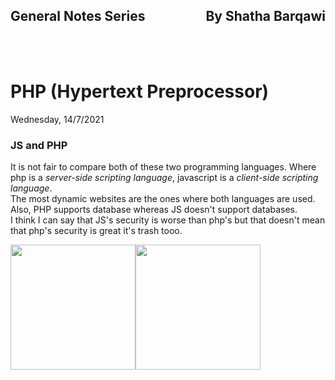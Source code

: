 <link href="../styles.module.css" rel="stylesheet">
<link rel="preconnect" href="https://fonts.googleapis.com">
<link rel="preconnect" href="https://fonts.gstatic.com" crossorigin>
<link href="https://fonts.googleapis.com/css2?family=Cedarville+Cursive&display=swap" rel="stylesheet">
<link rel="preconnect" href="https://fonts.googleapis.com">
<link rel="preconnect" href="https://fonts.gstatic.com" crossorigin>
<link href="https://fonts.googleapis.com/css2?family=Cedarville+Cursive&family=Zen+Tokyo+Zoo&display=swap" rel="stylesheet">
<link rel="preconnect" href="https://fonts.googleapis.com">
<link rel="preconnect" href="https://fonts.gstatic.com" crossorigin>
<link href="https://fonts.googleapis.com/css2?family=Cedarville+Cursive&family=Encode+Sans+SC&family=Zen+Tokyo+Zoo&display=swap" rel="stylesheet">


## <span class="copyright">General Notes Series<span style="float:right;">By Shatha Barqawi</span>

<br/><br/>

# <span class="title">PHP (Hypertext Preprocessor)  

<span class="date">Wednesday, 14/7/2021</span>
<br/>

### <span class="linuxBasicsSubs subtitle">JS and PHP  

It is not fair to compare both of these two programming languages. Where php is a *server-side scripting language*, javascript is a *client-side scripting language*.  
The most dynamic websites are the ones where both languages are used.  
Also, PHP supports database whereas JS doesn't support databases.  
I think I can say that JS's security is worse than php's but that doesn't mean that php's security is great it's trash tooo.  

<img src="https://upload.wikimedia.org/wikipedia/commons/2/27/PHP-logo.svg" width=200 style="float:left;">
<img src="https://www.undeprecated.com/assets/img/posts/javascript.png" width=200>